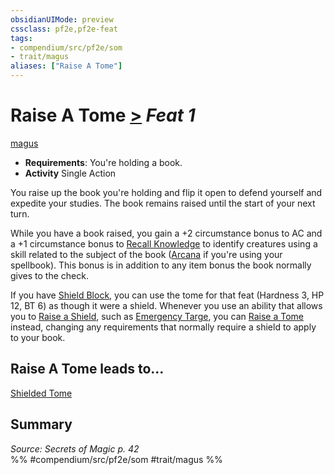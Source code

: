```yaml
---
obsidianUIMode: preview
cssclass: pf2e,pf2e-feat
tags:
- compendium/src/pf2e/som
- trait/magus
aliases: ["Raise A Tome"]
---
```

# Raise A Tome  [>](/rules/core-rulebook/chapter-9-playing-the-game.md#Actions "Single Action") *Feat 1*  
[magus](/rules/traits/magus-som.md)  

- **Requirements**: You're holding a book.
- **Activity** Single Action

You raise up the book you're holding and flip it open to defend yourself and expedite your studies. The book remains raised until the start of your next turn.

While you have a book raised, you gain a +2 circumstance bonus to AC and a +1 circumstance bonus to [Recall Knowledge](/rules/actions/recall-knowledge.md) to identify creatures using a skill related to the subject of the book ([Arcana](/compendium/skills.md#Arcana) if you're using your spellbook). This bonus is in addition to any item bonus the book normally gives to the check.

If you have [Shield Block](/compendium/feats/shield-block.md), you can use the tome for that feat (Hardness 3, HP 12, BT 6) as though it were a shield. Whenever you use an ability that allows you to [Raise a Shield](/rules/actions/raise-a-shield.md), such as [Emergency Targe](/compendium/feats/emergency-targe-som.md), you can [Raise a Tome](/compendium/feats/raise-a-tome-som.md) instead, changing any requirements that normally require a shield to apply to your book.

## Raise A Tome leads to...

[Shielded Tome](/compendium/feats/shielded-tome-som.md)

## Summary

*Source: Secrets of Magic p. 42*  
%% #compendium/src/pf2e/som #trait/magus %%